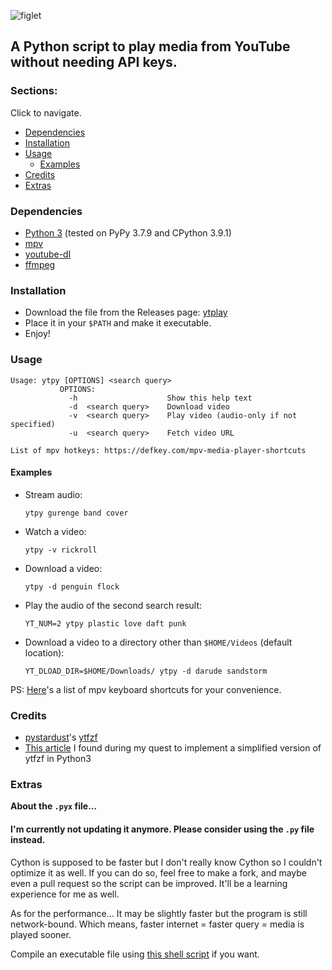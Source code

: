 ![figlet](https://user-images.githubusercontent.com/50134239/109390169-2c1b9000-793a-11eb-94d4-d6b3edc631b7.png)

## A Python script to play media from YouTube without needing API keys.

### Sections:

Click to navigate.

- [Dependencies](#Dependencies)
- [Installation](#Installation)
- [Usage](#Usage)
    - [Examples](#Examples)
- [Credits](#Credits)
- [Extras](#Extras)

### Dependencies
- [Python 3](https://www.python.org/downloads/) (tested on PyPy 3.7.9 and CPython 3.9.1)
- [mpv](https://github.com/mpv-player/mpv)
- [youtube-dl](https://github.com/ytdl-org/youtube-dl)
- [ffmpeg](https://github.com/FFmpeg/FFmpeg)

### Installation
- Download the file from the Releases page: [ytplay](https://github.com/cybarspace/ytplay/releases/download/v1.1.0/ytplay)
- Place it in your `$PATH` and make it executable.
- Enjoy!

### Usage
```
Usage: ytpy [OPTIONS] <search query>
           OPTIONS:
             -h                    Show this help text
             -d  <search query>    Download video
             -v  <search query>    Play video (audio-only if not specified)
             -u  <search query>    Fetch video URL

List of mpv hotkeys: https://defkey.com/mpv-media-player-shortcuts
```

#### Examples
- Stream audio:

	`ytpy gurenge band cover`

- Watch a video:

	`ytpy -v rickroll`

- Download a video:

	`ytpy -d penguin flock`

- Play the audio of the second search result:

    `YT_NUM=2 ytpy plastic love daft punk`

- Download a video to a directory other than `$HOME/Videos` (default location):

    `YT_DLOAD_DIR=$HOME/Downloads/ ytpy -d darude sandstorm`

PS: [Here](https://defkey.com/mpv-media-player-shortcuts)'s a list of mpv keyboard shortcuts for your convenience.

### Credits
- [pystardust](https://github.com/pystardust)'s [ytfzf](https://github.com/pystardust/ytfzf)
- [This article](https://www.codeproject.com/articles/873060/python-search-youtube-for-video) I found during my quest to implement a simplified version of ytfzf in Python3

### Extras
**About the `.pyx` file...**

#### I'm currently not updating it anymore. Please consider using the `.py` file instead.

Cython is supposed to be faster but I don't really know Cython so I couldn't optimize it as well. If you can do so, feel free to make a fork, and maybe even a pull request so the script can be improved. It'll be a learning experience for me as well.

As for the performance... It may be slightly faster but the program is still network-bound. Which means, faster internet = faster query = media is played sooner.

Compile an executable file using [this shell script](https://github.com/cybarspace/cymake) if you want.
